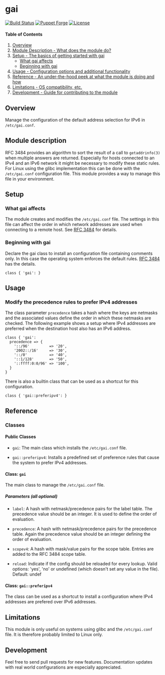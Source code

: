# gai

[![Build Status](https://travis-ci.com/smoeding/puppet-gai.svg?branch=master)](https://travis-ci.com/smoeding/puppet-gai)
[![Puppet Forge](http://img.shields.io/puppetforge/v/stm/gai.svg)](https://forge.puppetlabs.com/stm/gai)
[![License](https://img.shields.io/github/license/smoeding/puppet-gai.svg)](https://raw.githubusercontent.com/smoeding/puppet-gai/master/LICENSE)

#### Table of Contents

1. [Overview](#overview)
2. [Module Description - What does the module do?](#module-description)
3. [Setup - The basics of getting started with gai](#setup)
    * [What gai affects](#what-gai-affects)
    * [Beginning with gai](#beginning-with-gai)
4. [Usage - Configuration options and additional functionality](#usage)
5. [Reference - An under-the-hood peek at what the module is doing and how](#reference)
5. [Limitations - OS compatibility, etc.](#limitations)
6. [Development - Guide for contributing to the module](#development)

## Overview

Manage the configuration of the default address selection for IPv6 in `/etc/gai.conf`.

## Module description

RFC 3484 provides an algorithm to sort the result of a call to `getaddrinfo(3)` when multiple answers are returned. Especially for hosts connected to an IPv4 and an IPv6 network it might be necessary to modify these static rules. For Linux using the glibc implementation this can be done with the `/etc/gai.conf` configuration file. This module provides a way to manage this file in your environment.

## Setup

### What gai affects

The module creates and modifies the `/etc/gai.conf` file. The settings in this file can affect the order in which network addresses are used when connecting to a remote host. See [RFC 3484](https://www.ietf.org/rfc/rfc3484.txt) for details.

### Beginning with gai

Declare the gai class to install an configuration file containing comments only. In this case the operating system enforces the default rules. [RFC 3484](https://www.ietf.org/rfc/rfc3484.txt) has the details.

```puppet
class { 'gai': }
```

## Usage

### Modify the precedence rules to prefer IPv4 addresses

The class parameter `precedence` takes a hash where the keys are netmasks and the associated values define the order in which these netmasks are checked. The following example shows a setup where IPv4 addresses are preferred when the destination host also has an IPv6 address.

```puppet
class { 'gai':
  precedence => {
    '::/96'         => '20',
    '2002::/16'     => '30',
    '::/0'          => '40',
    '::1/128'       => '50',
    '::ffff:0:0/96' => '100',
  }
}
```

There is also a builtin class that can be used as a shortcut for this configuration.

```puppet
class { 'gai::preferipv4': }
```

## Reference

### Classes

#### Public Classes

* `gai`: The main class which installs the `/etc/gai.conf` file.

* `gai::preferipv4`: Installs a predefined set of preference rules that cause the system to prefer IPv4 addresses.

#### Class: `gai`

The main class to manage the `/etc/gai.conf` file.

##### Parameters (all optional)

* `label`: A hash with netmask/precedence pairs for the label table. The precedence value should be an integer. It is used to define the order of evaluation.

* `precedence`: A hash with netmask/precedence pairs for the precedence table. Again the precedence value should be an integer defining the order of evaluation.

* `scopev4`: A hash with mask/value pairs for the scope table. Entries are added to the RFC 3484 scope table.

* `reload`: Indicate if the config should be reloaded for every lookup. Valid options: 'yes', 'no' or undefined (which doesn't set any value in the file). Default: undef

#### Class: `gai::preferipv4`

The class can be used as a shortcut to install a configuration where IPv4 addresses are prefered over IPv6 addresses.

## Limitations

This module is only useful on systems using glibc and the `/etc/gai.conf` file. It is therefore probably limited to Linux only.

## Development

Feel free to send pull requests for new features. Documentation updates with real world configurations are especially appreciated.
